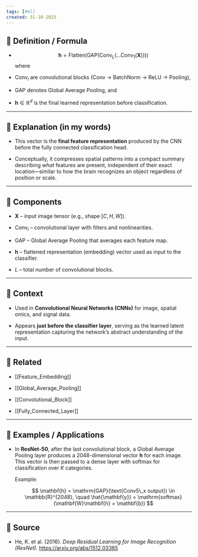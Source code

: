 ```yaml
--- 
tags: [#ml]
created: 31-10-2025
--- 
```

## 🔹 Definition / Formula

- $$ \mathbf{h} = \text{Flatten}(\text{GAP}(\text{Conv}_L(\ldots \text{Conv}_1(\mathbf{X})))) $$
where

- $\text{Conv}_i$ are convolutional blocks (Conv → BatchNorm → ReLU → Pooling),
    
- $\text{GAP}$ denotes Global Average Pooling, and
    
- $\mathbf{h} \in \mathbb{R}^d$ is the final learned representation before classification.

---

## 🔹 Explanation (in my words)

- This vector is the **final feature representation** produced by the CNN before the fully connected classification head.
    
- Conceptually, it compresses spatial patterns into a compact summary describing _what_ features are present, independent of their exact location—similar to how the brain recognizes an object regardless of position or scale.
    

---

## 🔹 Components

- $\mathbf{X}$ – input image tensor (e.g., shape $[C, H, W]$).
    
- $\text{Conv}_i$ – convolutional layer with filters and nonlinearities.
    
- $\text{GAP}$ – Global Average Pooling that averages each feature map.
    
- $\mathbf{h}$ – flattened representation (embedding) vector used as input to the classifier.
    
- $L$ – total number of convolutional blocks.
    

---

## 🔹 Context

- Used in **Convolutional Neural Networks (CNNs)** for image, spatial omics, and signal data.
    
- Appears **just before the classifier layer**, serving as the learned latent representation capturing the network’s abstract understanding of the input.
    

---

## 🔹 Related

- [[Feature_Embedding]]
    
- [[Global_Average_Pooling]]
    
- [[Convolutional_Block]]
    
- [[Fully_Connected_Layer]]
    

---

## 🔹 Examples / Applications

- In **ResNet-50**, after the last convolutional block, a Global Average Pooling layer produces a $2048$-dimensional vector $\mathbf{h}$ for each image.  
    This vector is then passed to a dense layer with softmax for classification over $K$ categories.
    
    Example:
    
    $$ \mathbf{h} = \mathrm{GAP}(\text{Conv5\_x output}) \in \mathbb{R}^{2048}, \quad \hat{\mathbf{y}} = \mathrm{softmax}(\mathbf{W}\mathbf{h} + \mathbf{b}) $$
    

---

## 🔹 Source

- He, K. et al. (2016). _Deep Residual Learning for Image Recognition (ResNet)._ https://arxiv.org/abs/1512.03385